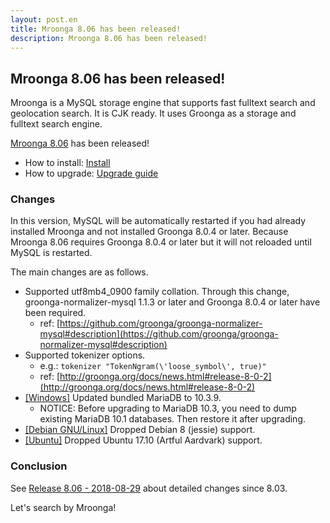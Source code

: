 ```yaml
---
layout: post.en
title: Mroonga 8.06 has been released!
description: Mroonga 8.06 has been released!
---
```


## Mroonga 8.06 has been released!

Mroonga is a MySQL storage engine that supports fast fulltext search
and geolocation search. It is CJK ready. It uses Groonga as a storage
and fulltext search engine.

[Mroonga 8.06](/docs/news.html#release-8-06) has been released!

* How to install: [Install](/docs/install.html)
* How to upgrade: [Upgrade guide](/docs/upgrade.html)

### Changes

In this version, MySQL will be automatically restarted if you had
already installed Mroonga and not installed Groonga 8.0.4 or later.
Because Mroonga 8.06 requires Groonga 8.0.4 or later but it will not
reloaded until MySQL is restarted.

The main changes are as follows.

* Supported utf8mb4_0900 family collation.
  Through this change, groonga-normalizer-mysql 1.1.3 or later and Groonga 8.0.4 or later have been required.
  * ref: [https://github.com/groonga/groonga-normalizer-mysql#description](https://github.com/groonga/groonga-normalizer-mysql#description)
* Supported tokenizer options.
  * e.g.: `tokenizer "TokenNgram(\'loose_symbol\', true)"`
  * ref: [http://groonga.org/docs/news.html#release-8-0-2](http://groonga.org/docs/news.html#release-8-0-2)
* [\[Windows\]](/docs/install/windows.html) Updated bundled MariaDB to 10.3.9.
  * NOTICE: Before upgrading to MariaDB 10.3, you need to dump existing MariaDB 10.1 databases. Then restore it after upgrading.
* [\[Debian GNU/Linux\]](/docs/install/debian.html) Dropped Debian 8 (jessie) support.
* [\[Ubuntu\]](/docs/install/ubuntu.html) Dropped Ubuntu 17.10 (Artful Aardvark) support.

### Conclusion

See [Release 8.06 - 2018-08-29](/docs/news.html#release-8-06) about detailed changes since 8.03.

Let's search by Mroonga!
